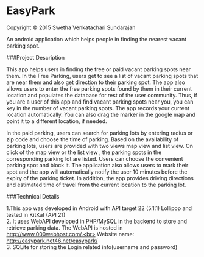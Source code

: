 # EasyPark
Copyright © 2015 Swetha Venkatachari Sundarajan

An android application which helps people in finding the nearest vacant parking spot. 


###Project Description

This app helps users in finding the free or paid vacant parking spots near them. In the Free Parking, users get to see a list of vacant parking spots that are near them and also get direction to their parking spot. The app also allows users to enter the free parking spots found by them in their current location and populates the database for rest of the user community. Thus, if you are a user of this app and find vacant parking spots near you, you can key in the number of vacant parking spots. The app records your current location automatically. You can also drag the marker in the google map and point it to a different location, if needed.


In the paid parking, users can search for parking lots by entering radius or zip code and choose the time of parking. Based on the availability of parking lots, users are provided with two views map view and list view. On click of the map view or the list view , the parking spots in the corresponding parking lot are listed. Users can choose the convenient parking spot and block it. The application also allows users to mark their spot and the app will automatically notify the user 10 minutes before the expiry of the parking ticket. In addition, the app provides driving directions and estimated time of travel from the current location to the parking lot.


###Technical Details

1.This app was  developed in  Android with API target 22 (5.1.1) Lollipop and tested in KitKat (API 21) <br>
2. It uses WebAPI developed in PHP/MySQL in the backend to store and retrieve parking data. The WebAPI is hosted in http://www.000webhost.com/.<br>
 Website name: http://easypark.net46.net/easypark/ <br>
3. SQLite for storing the Login related info(username and password) <br>


